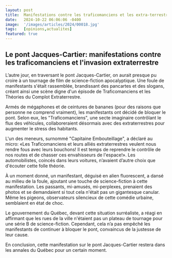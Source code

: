 ```yaml
---
layout: post
title:  Manifestations contre les traficomanciens et les extra-terrestres
date:   2024-10-22 06:06:06 -0400
image:  '/images/articles/2024/00018.jpg'
tags:   [opinions,actualites]
featured: true
---
```


## Le pont Jacques-Cartier: manifestations contre les traficomanciens et l'invasion extraterrestre

L’autre jour, en traversant le pont Jacques-Cartier, on aurait presque pu croire à un tournage de film de science-fiction apocalyptique. Une foule de manifestants s'était rassemblée, brandissant des pancartes et des slogans, créant ainsi une scène digne d'un épisode de Traficomanciens et les Théories du Complot Extraterrestre.

Armés de mégaphones et de ceintures de bananes (pour des raisons que personne ne comprend vraiment), les manifestants ont décidé de bloquer le pont. Selon eux, les "Traficomanciens", une secte imaginaire contrôlant le flux des véhicules, collaboreraient désormais avec des extraterrestres pour augmenter le stress des habitants.

L'un des meneurs, surnommé "Capitaine Embouteillage", a déclaré au micro: «Les Traficomanciens et leurs alliés extraterrestres veulent nous rendre fous avec leurs bouchons! Il est temps de reprendre le contrôle de nos routes et de chasser ces envahisseurs de l'espace!». Les automobilistes, coincés dans leurs voitures, n’avaient d’autre choix que d'écouter cette folle théorie.

À un moment donné, un manifestant, déguisé en alien fluorescent, a dansé au milieu de la foule, ajoutant une touche de science-fiction à cette manifestation. Les passants, mi-amusés, mi-perplexes, prenaient des photos et se demandaient si tout cela n'était pas un gigantesque canular. Même les pigeons, observateurs silencieux de cette comédie urbaine, semblaient en état de choc.

Le gouvernement du Québec, devant cette situation surréaliste, a réagi en affirmant que les rues de la ville n'étaient pas un plateau de tournage pour une série B de science-fiction. Cependant, cela n’a pas empêché les manifestants de continuer à bloquer le pont, convaincus de la justesse de leur cause.

En conclusion, cette manifestation sur le pont Jacques-Cartier restera dans les annales du Québec pour un certain moment.